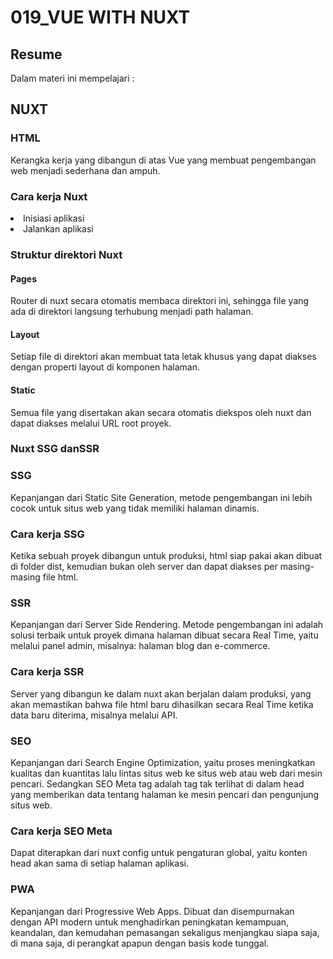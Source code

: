 <h1>019_VUE WITH NUXT</h1>
<h2>Resume</h2>
Dalam materi ini mempelajari :
<h2>NUXT</h2>
<h3>HTML</h3>
Kerangka kerja yang dibangun di atas Vue  yang membuat pengembangan web menjadi sederhana dan ampuh. 
<h3>Cara kerja Nuxt</h3>
<li>Inisiasi aplikasi</li>
<li>Jalankan aplikasi</li>
<h3>Struktur direktori Nuxt</h3>
<h4> Pages</h4>
Router di nuxt secara otomatis membaca direktori ini, sehingga file yang ada di direktori langsung terhubung menjadi path halaman.
<h4>Layout</h4>
Setiap file di direktori akan membuat tata letak khusus yang dapat diakses dengan properti layout di komponen halaman.
<h4>Static</h4>
Semua file yang disertakan akan secara otomatis diekspos oleh nuxt dan dapat diakses melalui URL root proyek.  
<h3>Nuxt SSG danSSR</h3>
<h3>SSG</h3>
Kepanjangan dari  Static Site Generation, metode pengembangan ini lebih cocok untuk  situs web yang tidak memiliki halaman dinamis.
<h3>Cara kerja SSG</h3>
Ketika sebuah proyek dibangun untuk produksi, html siap pakai akan dibuat di folder dist, kemudian bukan oleh server dan dapat diakses per masing-masing file html.
<h3>SSR</h3>
Kepanjangan dari  Server Side Rendering. Metode pengembangan ini adalah solusi terbaik untuk proyek dimana halaman dibuat secara Real Time, yaitu melalui panel admin, misalnya: halaman blog dan e-commerce.
<h3>Cara kerja SSR</h3>
Server yang dibangun ke dalam nuxt akan berjalan dalam produksi, yang akan memastikan bahwa file html baru dihasilkan secara Real Time ketika data baru diterima, misalnya melalui API. 
<h3>SEO</h3>
Kepanjangan dari Search Engine Optimization, yaitu proses meningkatkan kualitas dan kuantitas lalu lintas situs web ke situs web atau web dari mesin pencari. Sedangkan SEO Meta tag adalah tag tak terlihat di dalam head yang memberikan data tentang halaman ke mesin pencari dan pengunjung situs web.
<h3>Cara kerja SEO Meta</h3>
Dapat diterapkan dari nuxt config untuk pengaturan global, yaitu konten head akan sama di setiap halaman aplikasi. 
<h3>PWA</h3>
Kepanjangan dari Progressive Web Apps. Dibuat dan disempurnakan dengan API modern untuk menghadirkan peningkatan kemampuan, keandalan, dan kemudahan pemasangan sekaligus menjangkau siapa saja, di mana saja, di perangkat apapun dengan basis kode tunggal. 
